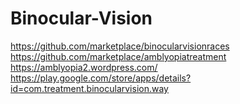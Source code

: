 # Binocular-Vision
https://github.com/marketplace/binocularvisionraces 
https://github.com/marketplace/amblyopiatreatment
https://amblyopia2.wordpress.com/ 
https://play.google.com/store/apps/details?id=com.treatment.binocularvision.way 
